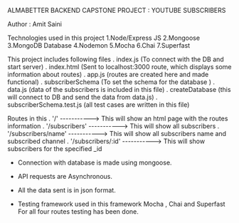 ALMABETTER BACKEND CAPSTONE PROJECT : YOUTUBE SUBSCRIBERS

Author : Amit Saini

Technologies used in this project
    1.Node/Express JS
    2.Mongoose
    3.MongoDB Database
    4.Nodemon
    5.Mocha
    6.Chai
    7.Superfast

This project includes following files
    . index.js                  (To connect with the DB and start server)
    . index.html                (Sent to localhost:3000 route, which displays some information about routes)
    . app.js                    (routes are created here and made functional)
    . subscriberSchema          (To set the schema for the database )
    . data.js                   (data of the subscribers is included in this file)
    . createDatabase            (this will connect to DB and send the data from data.js)
    . subscriberSchema.test.js  (all test cases are written in this file)

Routes in this 
    . '/'                   ----------->   This will show an html page with the routes information 
    . '/subscribers'        ----------->   This will show all subscribers
    . '/subscribers/name'   ----------->   This will show all subscribers name and subscribed channel
    . '/subscribers/:id'    ----------->   This will show subscribers for the specified _id    

* Connection with database is made using mongoose.
* API requests are Asynchronous.
* All the data sent is in json format.

* Testing framework used in this framework Mocha , Chai and Superfast
    For all four routes testing has been done.